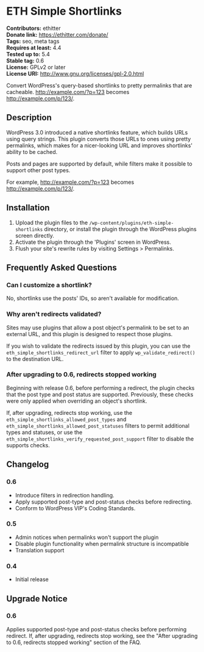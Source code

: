 # ETH Simple Shortlinks #
**Contributors:** ethitter  
**Donate link:** https://ethitter.com/donate/  
**Tags:** seo, meta tags  
**Requires at least:** 4.4  
**Tested up to:** 5.4  
**Stable tag:** 0.6  
**License:** GPLv2 or later  
**License URI:** http://www.gnu.org/licenses/gpl-2.0.html  

Convert WordPress's query-based shortlinks to pretty permalinks that are cacheable. http://example.com/?p=123 becomes http://example.com/p/123/.

## Description ##

WordPress 3.0 introduced a native shortlinks feature, which builds URLs using query strings. This plugin converts those URLs to ones using pretty permalinks, which makes for a nicer-looking URL and improves shortlinks' ability to be cached.

Posts and pages are supported by default, while filters make it possible to support other post types.

For example, http://example.com/?p=123 becomes http://example.com/p/123/.

## Installation ##

1. Upload the plugin files to the `/wp-content/plugins/eth-simple-shortlinks` directory, or install the plugin through the WordPress plugins screen directly.
1. Activate the plugin through the 'Plugins' screen in WordPress.
1. Flush your site's rewrite rules by visiting Settings > Permalinks.

## Frequently Asked Questions ##

### Can I customize a shortlink? ###

No, shortlinks use the posts' IDs, so aren't available for modification.

### Why aren't redirects validated? ###

Sites may use plugins that allow a post object's permalink to be set to an external URL, and this plugin is designed to respect those plugins.

If you wish to validate the redirects issued by this plugin, you can use the `eth_simple_shortlinks_redirect_url` filter to apply `wp_validate_redirect()` to the destination URL.

### After upgrading to 0.6, redirects stopped working ###

Beginning with release 0.6, before performing a redirect, the plugin checks that the post type and post status are supported. Previously, these checks were only applied when overriding an object's shortlink.

If, after upgrading, redirects stop working, use the `eth_simple_shortlinks_allowed_post_types` and `eth_simple_shortlinks_allowed_post_statuses` filters to permit additional types and statuses, or use the `eth_simple_shortlinks_verify_requested_post_support` filter to disable the supports checks.

## Changelog ##

### 0.6 ###
* Introduce filters in redirection handling.
* Apply supported post-type and post-status checks before redirecting.
* Conform to WordPress VIP's Coding Standards.

### 0.5 ###
* Admin notices when permalinks won't support the plugin
* Disable plugin functionality when permalink structure is incompatible
* Translation support

### 0.4 ###
* Initial release

## Upgrade Notice ##

### 0.6 ###

Applies supported post-type and post-status checks before performing redirect. If, after upgrading, redirects stop working, see the "After upgrading to 0.6, redirects stopped working" section of the FAQ.
